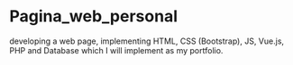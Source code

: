 # Pagina_web_personal
developing a web page, implementing HTML, CSS (Bootstrap), JS, Vue.js, PHP and Database which I will implement as my portfolio.
